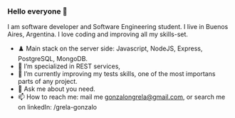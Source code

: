 ### Hello everyone 👋

I am software developer and Software Engineering student. I live in Buenos Aires, Argentina. I love coding and improving all my skills-set.

- :chess_pawn: Main stack on the server side: Javascript, NodeJS, Express, PostgreSQL, MongoDB.
- 🔭 I’m specialized in REST services,
- 🌱 I’m currently improving my tests skills, one of the most importans parts of any project.  
- 💬 Ask me about you need.
- 📫 How to reach me: 
    mail me gonzalongrela@gmail.com,
    or search me on linkedIn: /grela-gonzalo

